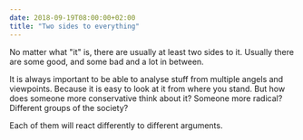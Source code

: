 ```yaml
---
date: 2018-09-19T08:00:00+02:00
title: "Two sides to everything"
---
```


No matter what "it" is, there are usually at least two sides to it. Usually there are some good, and some bad and a lot in between.

It is always important to be able to analyse stuff from multiple angels and viewpoints. Because it is easy to look at it from where you stand. But how does someone more conservative think about it? Someone more radical? Different groups of the society?

Each of them will react differently to different arguments.
